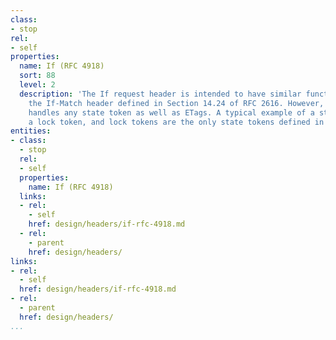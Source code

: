 ```yaml
---
class:
- stop
rel:
- self
properties:
  name: If (RFC 4918)
  sort: 88
  level: 2
  description: 'The If request header is intended to have similar functionality to
    the If-Match header defined in Section 14.24 of RFC 2616. However, the If header
    handles any state token as well as ETags. A typical example of a state token is
    a lock token, and lock tokens are the only state tokens defined in this specification. '
entities:
- class:
  - stop
  rel:
  - self
  properties:
    name: If (RFC 4918)
  links:
  - rel:
    - self
    href: design/headers/if-rfc-4918.md
  - rel:
    - parent
    href: design/headers/
links:
- rel:
  - self
  href: design/headers/if-rfc-4918.md
- rel:
  - parent
  href: design/headers/
...
```

